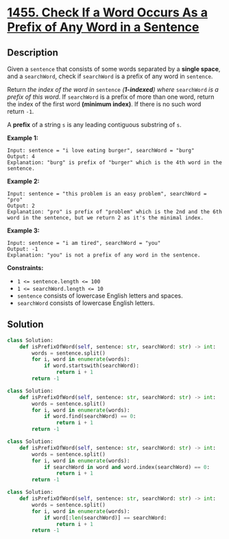 # [1455. Check If a Word Occurs As a Prefix of Any Word in a Sentence](https://leetcode.com/problems/check-if-a-word-occurs-as-a-prefix-of-any-word-in-a-sentence/description/?envType=daily-question&envId=2024-12-02)

## Description

Given a `sentence` that consists of some words separated by a **single space**, and a `searchWord`, check if `searchWord` is a prefix of any word in `sentence`.

Return *the index of the word in* `sentence` *(**1-indexed**) where* `searchWord` *is a prefix of this word*. If `searchWord` is a prefix of more than one word, return the index of the first word **(minimum index)**. If there is no such word return `-1`.

A **prefix** of a string `s` is any leading contiguous substring of `s`.

**Example 1:**

```
Input: sentence = "i love eating burger", searchWord = "burg"
Output: 4
Explanation: "burg" is prefix of "burger" which is the 4th word in the sentence.

```

**Example 2:**

```
Input: sentence = "this problem is an easy problem", searchWord = "pro"
Output: 2
Explanation: "pro" is prefix of "problem" which is the 2nd and the 6th word in the sentence, but we return 2 as it's the minimal index.

```

**Example 3:**

```
Input: sentence = "i am tired", searchWord = "you"
Output: -1
Explanation: "you" is not a prefix of any word in the sentence.

```

**Constraints:**

- `1 <= sentence.length <= 100`
- `1 <= searchWord.length <= 10`
- `sentence` consists of lowercase English letters and spaces.
- `searchWord` consists of lowercase English letters.


## Solution

```python
class Solution:
    def isPrefixOfWord(self, sentence: str, searchWord: str) -> int:
        words = sentence.split()
        for i, word in enumerate(words):
            if word.startswith(searchWord):
                return i + 1
        return -1
```

```python
class Solution:
    def isPrefixOfWord(self, sentence: str, searchWord: str) -> int:
        words = sentence.split()
        for i, word in enumerate(words):
            if word.find(searchWord) == 0:
                return i + 1
        return -1
```

```python
class Solution:
    def isPrefixOfWord(self, sentence: str, searchWord: str) -> int:
        words = sentence.split()
        for i, word in enumerate(words):
            if searchWord in word and word.index(searchWord) == 0:
                return i + 1
        return -1
```

```python
class Solution:
    def isPrefixOfWord(self, sentence: str, searchWord: str) -> int:
        words = sentence.split()
        for i, word in enumerate(words):
            if word[:len(searchWord)] == searchWord:
                return i + 1
        return -1
```
